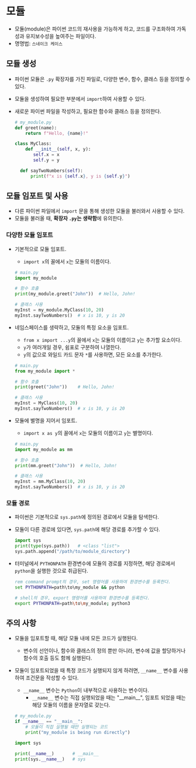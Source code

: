# 모듈

- 모듈(module)은 파이썬 코드의 재사용을 가능하게 하고, 코드를 구조화하여 가독성과 유지보수성을 높여주는 파일이다.
- 명명법: `스네이크 케이스`

## 모듈 생성

- 파이썬 모듈은 `.py` 확장자를 가진 파일로, 다양한 변수, 함수, 클래스 등을 정의할 수 있다.
- 모듈을 생성하여 필요한 부분에서 `import`하여 사용할 수 있다.
- 새로운 파이썬 파일을 작성하고, 필요한 함수와 클래스 등을 정의한다.

  ```py
  # my_module.py
  def greet(name):
      return f"Hello, {name}!"

  class MyClass:
      def __init__(self, x, y):
         self.x = x
         self.y = y

    def sayTwoNumbers(self):
        print(f"x is {self.x}, y is {self.y}")
  ```

## 모듈 임포트 및 사용

- 다른 파이썬 파일에서 `import` 문을 통해 생성한 모듈을 불러와서 사용할 수 있다.
- 모듈을 불러올 때, **확장자 `.py`는 생략함**에 유의한다.

### 다양한 모듈 임포트

- 기본적으로 모듈 임포트.
  - `import x`의 꼴에서 `x`는 모듈의 이름이다.

  ```py
  # main.py
  import my_module

  # 함수 호출
  print(my_module.greet("John"))  # Hello, John!

  # 클래스 사용
  myInst = my_module.MyClass(10, 20)
  myInst.sayTwoNumbers()  # x is 10, y is 20
  ```

- 네임스페이스를 생략하고, 모듈의 특정 요소을 임포트.
  - `from x import ...y`의 꼴에서 `x`는 모듈의 이름이고 `y`는 추가할 요소이다.
  - `y`가 여러개일 경우, 쉼표로 구분하여 나열한다.
  - `y`의 값으로 와일드 카드 문자 `*`를 사용하면, 모든 요소를 추가한다.

  ```py
  # main.py
  from my_module import *

  # 함수 호출
  print(greet("John"))    # Hello, John!

  # 클래스 사용
  myInst = MyClass(10, 20)
  myInst.sayTwoNumbers()  # x is 10, y is 20
  ```

- 모듈에 별명을 지어서 임포트.
  - `import x as y`의 꼴에서 `x`는 모듈의 이름이고 `y`는 별명이다.

  ```py
  # main.py
  import my_module as mm

  # 함수 호출
  print(mm.greet("John"))  # Hello, John!

  # 클래스 사용
  myInst = mm.MyClass(10, 20)
  myInst.sayTwoNumbers()  # x is 10, y is 20
  ```

### 모듈 경로

- 파이썬은 기본적으로 `sys.path`에 정의된 경로에서 모듈을 탐색한다.
- 모듈이 다른 경로에 있다면, `sys.path`에 해당 경로를 추가할 수 있다.

  ```py
  import sys
  print(type(sys.path))   # <class "list">
  sys.path.append("/path/to/module_directory")
  ```

- 터미널에서 `PYTHONPATH` 환경변수에 모듈의 경로를 지정하면, 해당 경로에서 `python`을 실행한 것으로 취급된다.

  ```bat
  rem command prompt의 경우, set 명령어를 사용하여 환경변수를 등록한다.
  set PYTHONPATH=path\to\my_module && python
  ```

  ```sh
  # shell의 경우, export 명령어를 사용하여 환경변수를 등록한다.
  export PYTHONPATH=path\to\my_module; python3
  ```

## 주의 사항

- 모듈을 임포트할 때, 해당 모듈 내에 모든 코드가 실행된다.
  - 변수의 선언이나, 함수와 클래스의 정의 뿐만 아니라, 변수에 값을 할당하거나 함수의 호출 등도 함께 실행된다.
- 모듈이 임포트되었을 때 특정 코드가 실행되지 않게 하려면, `__name__` 변수를 사용하여 조건문을 작성할 수 있다.
  - `__name__` 변수는 `Python`이 내부적으로 사용하는 변수이다.
    - `__name__` 변수는 직접 실행되었을 때는 "\_\_main\_\_", 임포트 되었을 때는 해당 모듈의 이름을 문자열로 갖는다.

  ```py
  # my_module.py
  if __name__ == "__main__":
      # 모듈이 직접 실행될 때만 실행되는 코드
      print("my_module is being run directly")
  ```

  ```py
  import sys

  print(__name__)       # __main__
  print(sys.__name__)   # sys
  ```
